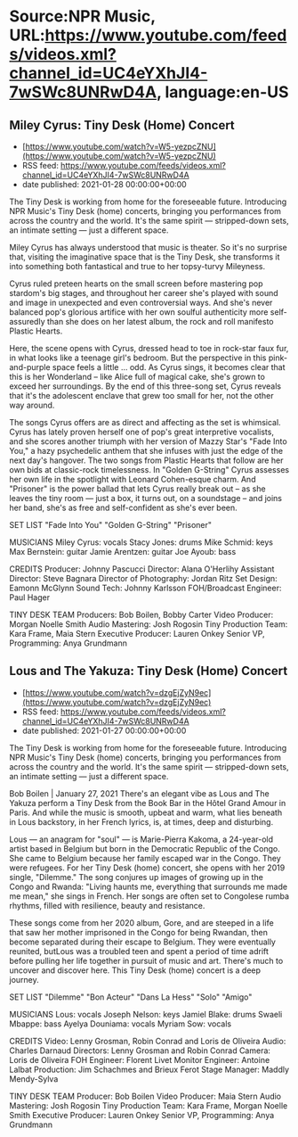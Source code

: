 # Source:NPR Music, URL:https://www.youtube.com/feeds/videos.xml?channel_id=UC4eYXhJI4-7wSWc8UNRwD4A, language:en-US

## Miley Cyrus: Tiny Desk (Home) Concert
 - [https://www.youtube.com/watch?v=W5-yezpcZNU](https://www.youtube.com/watch?v=W5-yezpcZNU)
 - RSS feed: https://www.youtube.com/feeds/videos.xml?channel_id=UC4eYXhJI4-7wSWc8UNRwD4A
 - date published: 2021-01-28 00:00:00+00:00

The Tiny Desk is working from home for the foreseeable future. Introducing NPR Music's Tiny Desk (home) concerts, bringing you performances from across the country and the world. It's the same spirit — stripped-down sets, an intimate setting — just a different space.

Miley Cyrus has always understood that music is theater. So it's no surprise that, visiting the imaginative space that is the Tiny Desk, she transforms it into something both fantastical and true to her topsy-turvy Mileyness.

Cyrus ruled preteen hearts on the small screen before mastering pop stardom's big stages, and throughout her career she's played with sound and image in unexpected and even controversial ways. And she's never balanced pop's glorious artifice with her own soulful authenticity more self-assuredly than she does on her latest album, the rock and roll manifesto Plastic Hearts.

Here, the scene opens with Cyrus, dressed head to toe in rock-star faux fur, in what looks like a teenage girl's bedroom. But the perspective in this pink-and-purple space feels a little ... odd. As Cyrus sings, it becomes clear that this is her Wonderland – like Alice full of magical cake, she's grown to exceed her surroundings. By the end of this three-song set, Cyrus reveals that it's the adolescent enclave that grew too small for her, not the other way around.

The songs Cyrus offers are as direct and affecting as the set is whimsical. Cyrus has lately proven herself one of pop's great interpretive vocalists, and she scores another triumph with her version of Mazzy Star's "Fade Into You," a hazy psychedelic anthem that she infuses with just the edge of the next day's hangover. The two songs from Plastic Hearts that follow are her own bids at classic-rock timelessness. In "Golden G-String" Cyrus assesses her own life in the spotlight with Leonard Cohen-esque charm. And "Prisoner" is the power ballad that lets Cyrus really break out – as she leaves the tiny room — just a box, it turns out, on a soundstage – and joins her band, she's as free and self-confident as she's ever been.

SET LIST
"Fade Into You"
"Golden G-String"
"Prisoner"

MUSICIANS
Miley Cyrus: vocals
Stacy Jones: drums
Mike Schmid: keys
Max Bernstein: guitar
Jamie Arentzen: guitar
Joe Ayoub: bass

CREDITS
Producer: Johnny Pascucci
Director: Alana O'Herlihy
Assistant Director: Steve Bagnara
Director of Photography: Jordan Ritz
Set Design: Eamonn McGlynn
Sound Tech: Johnny Karlsson
FOH/Broadcast Engineer: Paul Hager

TINY DESK TEAM
Producers: Bob Boilen, Bobby Carter
Video Producer: Morgan Noelle Smith
Audio Mastering: Josh Rogosin
Tiny Production Team: Kara Frame, Maia Stern
Executive Producer: Lauren Onkey
Senior VP, Programming: Anya Grundmann

## Lous and The Yakuza: Tiny Desk (Home) Concert
 - [https://www.youtube.com/watch?v=dzgEjZyN9ec](https://www.youtube.com/watch?v=dzgEjZyN9ec)
 - RSS feed: https://www.youtube.com/feeds/videos.xml?channel_id=UC4eYXhJI4-7wSWc8UNRwD4A
 - date published: 2021-01-27 00:00:00+00:00

The Tiny Desk is working from home for the foreseeable future. Introducing NPR Music's Tiny Desk (home) concerts, bringing you performances from across the country and the world. It's the same spirit — stripped-down sets, an intimate setting — just a different space.

Bob Boilen | January 27, 2021
There's an elegant vibe as Lous and The Yakuza perform a Tiny Desk from the Book Bar in the Hôtel Grand Amour in Paris. And while the music is smooth, upbeat and warm, what lies beneath in Lous backstory, in her French lyrics, is, at times, deep and disturbing.

Lous — an anagram for "soul" — is Marie-Pierra Kakoma, a 24-year-old artist based in Belgium but born in the Democratic Republic of the Congo. She came to Belgium because her family escaped war in the Congo. They were refugees. For her Tiny Desk (home) concert, she opens with her 2019 single, "Dilemme." The song conjures up images of growing up in the Congo and Rwanda: "Living haunts me, everything that surrounds me made me mean," she sings in French. Her songs are often set to Congolese rumba rhythms, filled with resilience, beauty and resistance.

These songs come from her 2020 album, Gore, and are steeped in a life that saw her mother imprisoned in the Congo for being Rwandan, then become separated during their escape to Belgium. They were eventually reunited, butLous was a troubled teen and spent a period of time adrift before pulling her life together in pursuit of music and art. There's much to uncover and discover here. This Tiny Desk (home) concert is a deep journey.

SET LIST
"Dilemme"
"Bon Acteur"
"Dans La Hess"
"Solo"
"Amigo"

MUSICIANS
Lous: vocals
Joseph Nelson: keys
Jamiel Blake: drums
Swaeli Mbappe: bass
Ayelya Douniama: vocals
Myriam Sow: vocals

CREDITS
Video: Lenny Grosman, Robin Conrad and Loris de Oliveira
Audio: Charles Darnaud
Directors: Lenny Grosman and Robin Conrad
Camera: Loris de Oliveira
FOH Engineer: Florent Livet
Monitor Engineer: Antoine Lalbat
Production: Jim Schachmes and Brieux Ferot
Stage Manager: Maddly Mendy-Sylva

TINY DESK TEAM
Producer: Bob Boilen
Video Producer: Maia Stern
Audio Mastering: Josh Rogosin
Tiny Production Team: Kara Frame, Morgan Noelle Smith
Executive Producer: Lauren Onkey
Senior VP, Programming: Anya Grundmann

